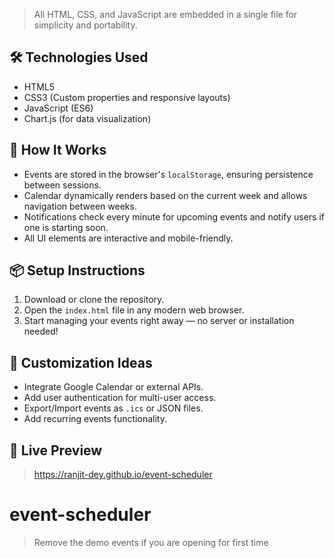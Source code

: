 
> All HTML, CSS, and JavaScript are embedded in a single file for simplicity and portability.

## 🛠️ Technologies Used

- HTML5
- CSS3 (Custom properties and responsive layouts)
- JavaScript (ES6)
- Chart.js (for data visualization)

## 🧠 How It Works

- Events are stored in the browser's `localStorage`, ensuring persistence between sessions.
- Calendar dynamically renders based on the current week and allows navigation between weeks.
- Notifications check every minute for upcoming events and notify users if one is starting soon.
- All UI elements are interactive and mobile-friendly.

## 📦 Setup Instructions

1. Download or clone the repository.
2. Open the `index.html` file in any modern web browser.
3. Start managing your events right away — no server or installation needed!

## 🧩 Customization Ideas

- Integrate Google Calendar or external APIs.
- Add user authentication for multi-user access.
- Export/Import events as `.ics` or JSON files.
- Add recurring events functionality.

## 📸 Live Preview

> https://ranjit-dey.github.io/event-scheduler

# event-scheduler

> Remove the demo events if you are opening for first time